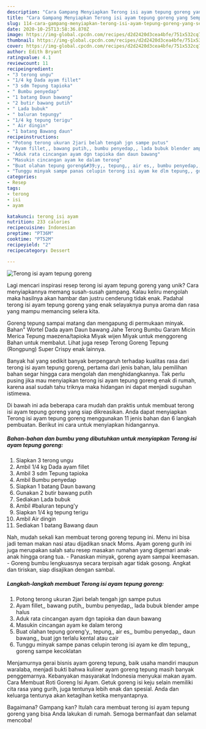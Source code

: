 ```yaml
---
description: "Cara Gampang Menyiapkan Terong isi ayam tepung goreng yang Sempurna"
title: "Cara Gampang Menyiapkan Terong isi ayam tepung goreng yang Sempurna"
slug: 114-cara-gampang-menyiapkan-terong-isi-ayam-tepung-goreng-yang-sempurna
date: 2020-10-25T13:58:36.870Z
image: https://img-global.cpcdn.com/recipes/d2d2420d3cea4bfe/751x532cq70/terong-isi-ayam-tepung-goreng-foto-resep-utama.jpg
thumbnail: https://img-global.cpcdn.com/recipes/d2d2420d3cea4bfe/751x532cq70/terong-isi-ayam-tepung-goreng-foto-resep-utama.jpg
cover: https://img-global.cpcdn.com/recipes/d2d2420d3cea4bfe/751x532cq70/terong-isi-ayam-tepung-goreng-foto-resep-utama.jpg
author: Edith Bryant
ratingvalue: 4.1
reviewcount: 11
recipeingredient:
- "3 terong ungu"
- "1/4 kg Dada ayam fillet"
- "3 sdm Tepung tapioka"
- " Bumbu penyedap"
- "1 batang Daun bawang"
- "2 butir bawang putih"
- " Lada bubuk"
- " baluran tepungy"
- "1/4 kg tepung terigu"
- " Air dingin"
- "1 batang Bawang daun"
recipeinstructions:
- "Potong terong ukuran 2jari belah tengah jgn sampe putus"
- "Ayam fillet,, bawang putih,, bumbu penyedap,, lada bubuk blender ampe halus"
- "Aduk rata cincangan ayam dgn tapioka dan daun bawang"
- "Masukin cincangan ayam ke dalam terong"
- "Buat olahan tepung goreng&#39;y,, tepung,, air es,, bumbu penyedap,, daun bawang,, buat jgn terlalu kental atau cair"
- "Tunggu minyak sampe panas celupin terong isi ayam ke dlm tepung,, goreng sampe kecoklatan"
categories:
- Resep
tags:
- terong
- isi
- ayam

katakunci: terong isi ayam 
nutrition: 233 calories
recipecuisine: Indonesian
preptime: "PT36M"
cooktime: "PT52M"
recipeyield: "2"
recipecategory: Dessert

---
```



![Terong isi ayam tepung goreng](https://img-global.cpcdn.com/recipes/d2d2420d3cea4bfe/751x532cq70/terong-isi-ayam-tepung-goreng-foto-resep-utama.jpg)

Lagi mencari inspirasi resep terong isi ayam tepung goreng yang unik? Cara menyiapkannya memang susah-susah gampang. Kalau keliru mengolah maka hasilnya akan hambar dan justru cenderung tidak enak. Padahal terong isi ayam tepung goreng yang enak selayaknya punya aroma dan rasa yang mampu memancing selera kita.

Goreng tepung sampai matang dan mengapung di permukaan minyak. Bahan&#34; Wortel Dada ayam Daun bawang Jahe Terong Bumbu Garam Micin Merica Tepung maezena/tapioka Miyak wijen Miyak untuk menggoreng Bahan untuk membalut. Lihat juga resep Terong Goreng Tepung (Rongpung) Super Crispy enak lainnya.

Banyak hal yang sedikit banyak berpengaruh terhadap kualitas rasa dari terong isi ayam tepung goreng, pertama dari jenis bahan, lalu pemilihan bahan segar hingga cara mengolah dan menghidangkannya. Tak perlu pusing jika mau menyiapkan terong isi ayam tepung goreng enak di rumah, karena asal sudah tahu triknya maka hidangan ini dapat menjadi suguhan istimewa.


Di bawah ini ada beberapa cara mudah dan praktis untuk membuat terong isi ayam tepung goreng yang siap dikreasikan. Anda dapat menyiapkan Terong isi ayam tepung goreng menggunakan 11 jenis bahan dan 6 langkah pembuatan. Berikut ini cara untuk menyiapkan hidangannya.

<!--inarticleads1-->

##### Bahan-bahan dan bumbu yang dibutuhkan untuk menyiapkan Terong isi ayam tepung goreng:

1. Siapkan 3 terong ungu
1. Ambil 1/4 kg Dada ayam fillet
1. Ambil 3 sdm Tepung tapioka
1. Ambil  Bumbu penyedap
1. Siapkan 1 batang Daun bawang
1. Gunakan 2 butir bawang putih
1. Sediakan  Lada bubuk
1. Ambil  #baluran tepung&#39;y
1. Siapkan 1/4 kg tepung terigu
1. Ambil  Air dingin
1. Sediakan 1 batang Bawang daun


Nah, mudah sekali kan membuat terong goreng tepung ini. Menu ini bisa jadi teman makan nasi atau dijadikan snack Moms. Ayam goreng gurih ini juga merupakan salah satu resep masakan rumahan yang digemari anak-anak hingga orang tua. - Panaskan minyak, goreng ayam sampai keemasan. - Goreng bumbu lengkuasnya secara terpisah agar tidak gosong. Angkat dan tiriskan, siap disajikan dengan sambal. 

<!--inarticleads2-->

##### Langkah-langkah membuat Terong isi ayam tepung goreng:

1. Potong terong ukuran 2jari belah tengah jgn sampe putus
1. Ayam fillet,, bawang putih,, bumbu penyedap,, lada bubuk blender ampe halus
1. Aduk rata cincangan ayam dgn tapioka dan daun bawang
1. Masukin cincangan ayam ke dalam terong
1. Buat olahan tepung goreng&#39;y,, tepung,, air es,, bumbu penyedap,, daun bawang,, buat jgn terlalu kental atau cair
1. Tunggu minyak sampe panas celupin terong isi ayam ke dlm tepung,, goreng sampe kecoklatan


Menjamurnya gerai bisnis ayam goreng tepung, baik usaha mandiri maupun waralaba, menjadi bukti bahwa kuliner ayam goreng tepung masih banyak penggemarnya. Kebanyakan masyarakat Indonesia menyukai makan ayam. Cara Membuat Roti Goreng Isi Ayam. Getuk goreng isi keju selain memiliki cita rasa yang gurih, juga tentunya lebih enak dan spesial. Anda dan keluarga tentunya akan ketagihan ketika menyantapnya. 

Bagaimana? Gampang kan? Itulah cara membuat terong isi ayam tepung goreng yang bisa Anda lakukan di rumah. Semoga bermanfaat dan selamat mencoba!
